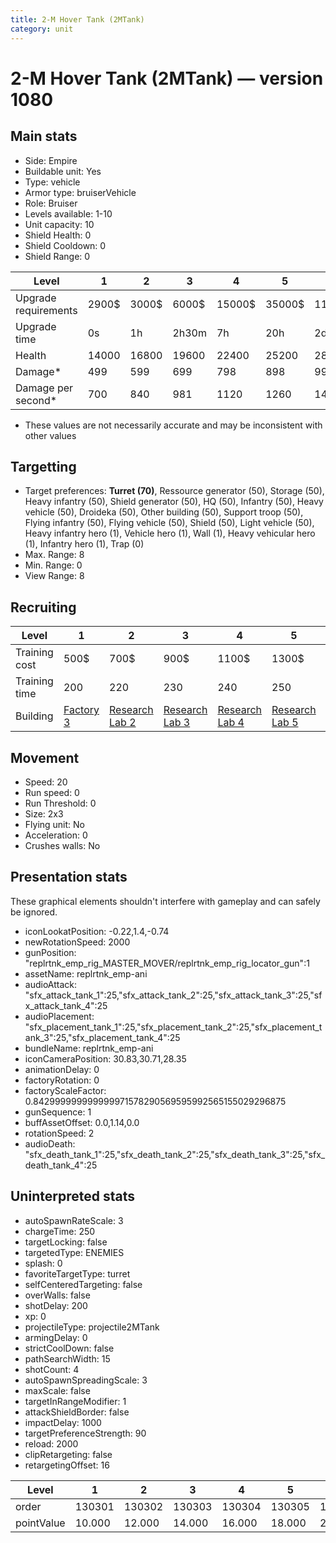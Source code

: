 ```yaml
---
title: 2-M Hover Tank (2MTank)
category: unit
---
```


# 2-M Hover Tank (2MTank) — version 1080

## Main stats

  * Side: Empire
  * Buildable unit: Yes
  * Type: vehicle
  * Armor type: bruiserVehicle
  * Role: Bruiser
  * Levels available: 1-10
  * Unit capacity: 10
  * Shield Health: 0
  * Shield Cooldown: 0
  * Shield Range: 0

|Level               |1    |2    |3    |4     |5     |6      |7      |8      |9       |10      |
|--------------------|-----|-----|-----|------|------|-------|-------|-------|--------|--------|
|Upgrade requirements|2900$|3000$|6000$|15000$|35000$|115000$|200000$|385000$|1250000$|2250000$|
|Upgrade time        |0s   |1h   |2h30m|7h    |20h   |2d12h  |4d     |6d     |1w1d    |1w5d    |
|Health              |14000|16800|19600|22400 |25200 |28000  |30800  |33600  |36400   |42000   |
|Damage*             |499  |599  |699  |798   |898   |998    |1098   |1197   |1297    |1497    |
|Damage per second*  |700  |840  |981  |1120  |1260  |1400   |1541   |1680   |1820    |2101    |

* These values are not necessarily accurate and may be inconsistent with other values

## Targetting

  * Target preferences: **Turret (70)**, Ressource generator (50), Storage (50), Heavy infantry (50), Shield generator (50), HQ (50), Infantry (50), Heavy vehicle (50), Droideka (50), Other building (50), Support troop (50), Flying infantry (50), Flying vehicle (50), Shield (50), Light vehicle (50), Heavy infantry hero (1), Vehicle hero (1), Wall (1), Heavy vehicular hero (1), Infantry hero (1), Trap (0)
  * Max. Range: 8
  * Min. Range: 0
  * View Range: 8

## Recruiting

|Level        |1                              |2                                      |3                                      |4                                      |5                                      |6                                      |7                                      |8                                      |9                                      |10                                      |
|-------------|-------------------------------|---------------------------------------|---------------------------------------|---------------------------------------|---------------------------------------|---------------------------------------|---------------------------------------|---------------------------------------|---------------------------------------|----------------------------------------|
|Training cost|500$                           |700$                                   |900$                                   |1100$                                  |1300$                                  |1500$                                  |1700$                                  |2000$                                  |2100$                                  |2300$                                   |
|Training time|200                            |220                                    |230                                    |240                                    |250                                    |260                                    |270                                    |280                                    |290                                    |300                                     |
|Building     |[Factory 3](empireFactory.html)|[Research Lab 2](empireOffenseLab.html)|[Research Lab 3](empireOffenseLab.html)|[Research Lab 4](empireOffenseLab.html)|[Research Lab 5](empireOffenseLab.html)|[Research Lab 6](empireOffenseLab.html)|[Research Lab 7](empireOffenseLab.html)|[Research Lab 8](empireOffenseLab.html)|[Research Lab 9](empireOffenseLab.html)|[Research Lab 10](empireOffenseLab.html)|

## Movement

  * Speed: 20
  * Run speed: 0
  * Run Threshold: 0
  * Size: 2x3
  * Flying unit: No
  * Acceleration: 0
  * Crushes walls: No

## Presentation stats

These graphical elements shouldn't interfere with gameplay and can safely be ignored.

  * iconLookatPosition: -0.22,1.4,-0.74
  * newRotationSpeed: 2000
  * gunPosition: "replrtnk_emp_rig_MASTER_MOVER/replrtnk_emp_rig_locator_gun":1
  * assetName: replrtnk_emp-ani
  * audioAttack: "sfx_attack_tank_1":25,"sfx_attack_tank_2":25,"sfx_attack_tank_3":25,"sfx_attack_tank_4":25
  * audioPlacement: "sfx_placement_tank_1":25,"sfx_placement_tank_2":25,"sfx_placement_tank_3":25,"sfx_placement_tank_4":25
  * bundleName: replrtnk_emp-ani
  * iconCameraPosition: 30.83,30.71,28.35
  * animationDelay: 0
  * factoryRotation: 0
  * factoryScaleFactor: 0.842999999999999971578290569595992565155029296875
  * gunSequence: 1
  * buffAssetOffset: 0.0,1.14,0.0
  * rotationSpeed: 2
  * audioDeath: "sfx_death_tank_1":25,"sfx_death_tank_2":25,"sfx_death_tank_3":25,"sfx_death_tank_4":25

## Uninterpreted stats

  * autoSpawnRateScale: 3
  * chargeTime: 250
  * targetLocking: false
  * targetedType: ENEMIES
  * splash: 0
  * favoriteTargetType: turret
  * selfCenteredTargeting: false
  * overWalls: false
  * shotDelay: 200
  * xp: 0
  * projectileType: projectile2MTank
  * armingDelay: 0
  * strictCoolDown: false
  * pathSearchWidth: 15
  * shotCount: 4
  * autoSpawnSpreadingScale: 3
  * maxScale: false
  * targetInRangeModifier: 1
  * attackShieldBorder: false
  * impactDelay: 1000
  * targetPreferenceStrength: 90
  * reload: 2000
  * clipRetargeting: false
  * retargetingOffset: 16

|Level     |1     |2     |3     |4     |5     |6     |7     |8     |9     |10    |
|----------|------|------|------|------|------|------|------|------|------|------|
|order     |130301|130302|130303|130304|130305|130306|130307|130308|130309|130310|
|pointValue|10.000|12.000|14.000|16.000|18.000|20.000|22.000|24.000|26.000|30.000|

